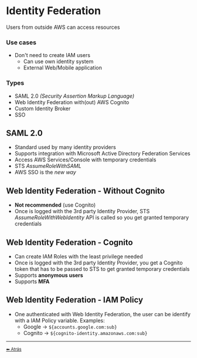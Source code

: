 # Identity Federation

Users from outside AWS can access resources

### Use cases
* Don't need to create IAM users
  * Can use own identity system
  * External Web/Mobile application

### Types
* SAML 2.0 *(Security Assertion Markup Language)*
* Web Identity Federation with(out) AWS Cognito
* Custom Identity Broker
* SSO

## SAML 2.0
* Standard used by many identity providers
* Supports integration with Microsoft Active Directory Federation Services
* Access AWS Services/Console with temporary credentials
* STS *AssumeRoleWithSAML*
* AWS SSO is the *new way*

## Web Identity Federation - Without Cognito
* **Not recommended** (use Cognito)
* Once is logged with the 3rd party Identity Provider, STS *AssumeRoleWithWebIdentity* API is called so you get granted temporary credentials

## Web Identity Federation - Cognito
* Can create IAM Roles with the least privilege needed
* Once is logged with the 3rd party Identity Provider, you get a Cognito token that has to be passed to STS to get granted temporary credentials
* Supports **anonymous users**
* Supports **MFA**

## Web Identity Federation - IAM Policy
* One authenticated with Web Identity Federation, the user can be identify with a IAM Policy variable. Examples:
  * Google -> `${accounts.google.com:sub}`
  * Cognito -> `${cognito-identity.amazonaws.com:sub}`


---

[<small>⬅ Atrás</small>](./index.md)
